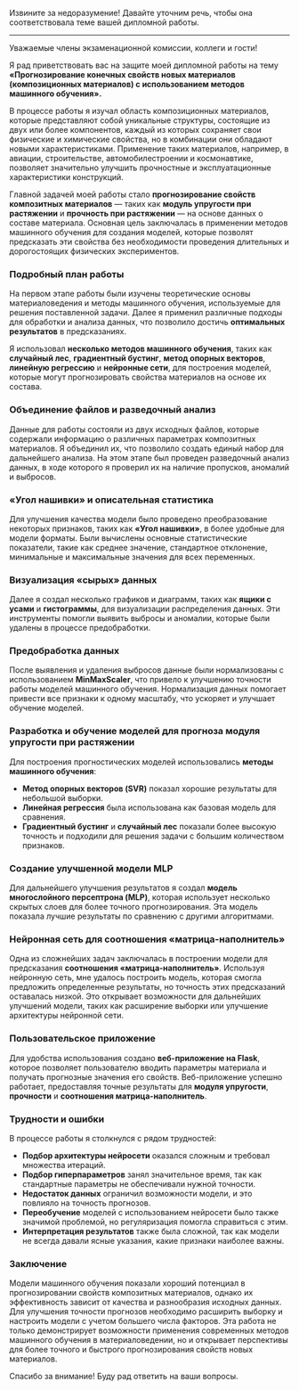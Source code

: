Извините за недоразумение! Давайте уточним речь, чтобы она соответствовала теме вашей дипломной работы.

---

Уважаемые члены экзаменационной комиссии, коллеги и гости!

Я рад приветствовать вас на защите моей дипломной работы на тему **«Прогнозирование конечных свойств новых материалов (композиционных материалов) с использованием методов машинного обучения».**

В процессе работы я изучал область композиционных материалов, которые представляют собой уникальные структуры, состоящие из двух или более компонентов, каждый из которых сохраняет свои физические и химические свойства, но в комбинации они обладают новыми характеристиками. Применение таких материалов, например, в авиации, строительстве, автомобилестроении и космонавтике, позволяет значительно улучшить прочностные и эксплуатационные характеристики конструкций.

Главной задачей моей работы стало **прогнозирование свойств композитных материалов** — таких как **модуль упругости при растяжении** и **прочность при растяжении** — на основе данных о составе материала. Основная цель заключалась в применении методов машинного обучения для создания моделей, которые позволят предсказать эти свойства без необходимости проведения длительных и дорогостоящих физических экспериментов.

### Подробный план работы

На первом этапе работы были изучены теоретические основы материаловедения и методы машинного обучения, используемые для решения поставленной задачи. Далее я применил различные подходы для обработки и анализа данных, что позволило достичь **оптимальных результатов** в предсказаниях.

Я использовал **несколько методов машинного обучения**, таких как **случайный лес**, **градиентный бустинг**, **метод опорных векторов**, **линейную регрессию** и **нейронные сети**, для построения моделей, которые могут прогнозировать свойства материалов на основе их состава.

### Объединение файлов и разведочный анализ

Данные для работы состояли из двух исходных файлов, которые содержали информацию о различных параметрах композитных материалов. Я объединил их, что позволило создать единый набор для дальнейшего анализа. На этом этапе был проведен разведочный анализ данных, в ходе которого я проверил их на наличие пропусков, аномалий и выбросов.

### «Угол нашивки» и описательная статистика

Для улучшения качества модели было проведено преобразование некоторых признаков, таких как **«Угол нашивки»**, в более удобные для модели форматы. Были вычислены основные статистические показатели, такие как среднее значение, стандартное отклонение, минимальные и максимальные значения для всех переменных.

### Визуализация «сырых» данных

Далее я создал несколько графиков и диаграмм, таких как **ящики с усами** и **гистограммы**, для визуализации распределения данных. Эти инструменты помогли выявить выбросы и аномалии, которые были удалены в процессе предобработки.

### Предобработка данных

После выявления и удаления выбросов данные были нормализованы с использованием **MinMaxScaler**, что привело к улучшению точности работы моделей машинного обучения. Нормализация данных помогает привести все признаки к одному масштабу, что ускоряет и улучшает обучение моделей.

### Разработка и обучение моделей для прогноза модуля упругости при растяжении

Для построения прогностических моделей использовались **методы машинного обучения**:

* **Метод опорных векторов (SVR)** показал хорошие результаты для небольшой выборки.
* **Линейная регрессия** была использована как базовая модель для сравнения.
* **Градиентный бустинг** и **случайный лес** показали более высокую точность и подходили для решения задачи с большим количеством признаков.

### Создание улучшенной модели MLP

Для дальнейшего улучшения результатов я создал **модель многослойного персептрона (MLP)**, которая использует несколько скрытых слоев для более точного прогнозирования. Эта модель показала лучшие результаты по сравнению с другими алгоритмами.

### Нейронная сеть для соотношения «матрица-наполнитель»

Одна из сложнейших задач заключалась в построении модели для предсказания **соотношения «матрица-наполнитель»**. Используя нейронную сеть, мне удалось построить модель, которая смогла предложить определенные результаты, но точность этих предсказаний оставалась низкой. Это открывает возможности для дальнейших улучшений модели, таких как расширение выборки или улучшение архитектуры нейронной сети.

### Пользовательское приложение

Для удобства использования создано **веб-приложение на Flask**, которое позволяет пользователю вводить параметры материала и получать прогнозные значения его свойств. Веб-приложение успешно работает, предоставляя точные результаты для **модуля упругости**, **прочности** и **соотношения матрица-наполнитель**.

### Трудности и ошибки

В процессе работы я столкнулся с рядом трудностей:

* **Подбор архитектуры нейросети** оказался сложным и требовал множества итераций.
* **Подбор гиперпараметров** занял значительное время, так как стандартные параметры не обеспечивали нужной точности.
* **Недостаток данных** ограничил возможности модели, и это повлияло на точность прогнозов.
* **Переобучение** моделей с использованием нейросети было также значимой проблемой, но регуляризация помогла справиться с этим.
* **Интерпретация результатов** также была сложной, так как модели не всегда давали ясные указания, какие признаки наиболее важны.

### Заключение

Модели машинного обучения показали хороший потенциал в прогнозировании свойств композитных материалов, однако их эффективность зависит от качества и разнообразия исходных данных. Для улучшения точности прогнозов необходимо расширить выборку и настроить модели с учетом большего числа факторов. Эта работа не только демонстрирует возможности применения современных методов машинного обучения в материаловедении, но и открывает перспективы для более точного и быстрого прогнозирования свойств новых материалов.

Спасибо за внимание! Буду рад ответить на ваши вопросы.

